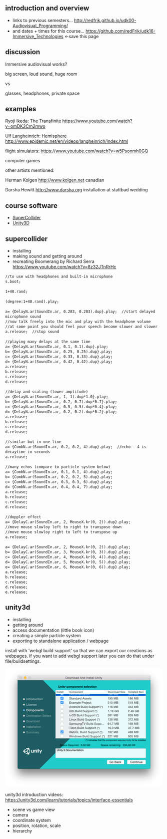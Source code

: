 introduction and overview
--------------------

* links to previous semesters... <http://redfrik.github.io/udk00-Audiovisual_Programming/>
* and dates + times for this course... <https://github.com/redFrik/udk16-Immersive_Technologies> <-save this page

discussion
--

Immersive audiovisual works?

big screen, loud sound, huge room

vs

glasses, headphones, private space

examples
--

Ryoji Ikeda: The Transfinite <https://www.youtube.com/watch?v=omDK2Cm2mwo>

Ulf Langheinrich: Hemisphere <http://www.epidemic.net/en/videos/langheinrich/index.html>

flight simulators: <https://www.youtube.com/watch?v=w5Psonmh0GQ>

computer games

other artists mentioned:

Herman Kolgen <http://www.kolgen.net> canadian

Darsha Hewitt <http://www.darsha.org> installation at stattbad wedding

course software
--

* [SuperCollider](http://supercollider.github.io/download.html)
* [Unity3D](http://unity3d.com)

supercollider
--

* installing
* making sound and getting around
* recreating Boomerang by Richard Serra <https://www.youtube.com/watch?v=8z32JTnRrHc>

```
//to use with headphones and built-in microphone
s.boot;

1+40.rand;

(degree:1+40.rand).play;

a= {DelayN.ar(SoundIn.ar, 0.283, 0.283).dup}.play;  //start delayed microphone sound
//now talk freely into the mic and play with the headphone volume
//at some point you should feel your speech become slower and slower
a.release;  //stop sound

//playing many delays at the same time
a= {DelayN.ar(SoundIn.ar, 0.1, 0.1).dup}.play;
b= {DelayN.ar(SoundIn.ar, 0.25, 0.25).dup}.play;
c= {DelayN.ar(SoundIn.ar, 0.33, 0.33).dup}.play;
d= {DelayN.ar(SoundIn.ar, 0.42, 0.42).dup}.play;
a.release;
b.release;
c.release;
d.release;

//delay and scaling (lower amplitude)
a= {DelayN.ar(SoundIn.ar, 1, 1).dup*1.0}.play;
b= {DelayN.ar(SoundIn.ar, 0.7, 0.7).dup*0.7}.play;
c= {DelayN.ar(SoundIn.ar, 0.5, 0.5).dup*0.4}.play;
d= {DelayN.ar(SoundIn.ar, 0.2, 0.2).dup*0.2}.play;
a.release;
b.release;
c.release;
d.release;

//similar but in one line
a= {CombN.ar(SoundIn.ar, 0.2, 0.2, 4).dup}.play;  //echo - 4 is decaytime in seconds
a.release;

//many echos (compare to particle system below)
a= {CombN.ar(SoundIn.ar, 0.1, 0.1, 4).dup}.play;
b= {CombN.ar(SoundIn.ar, 0.2, 0.2, 5).dup}.play;
c= {CombN.ar(SoundIn.ar, 0.3, 0.3, 6).dup}.play;
d= {CombN.ar(SoundIn.ar, 0.4, 0.4, 7).dup}.play;
a.release;
b.release;
c.release;
d.release;

//doppler effect
a= {DelayC.ar(SoundIn.ar, 2, MouseX.kr(0, 2)).dup}.play;
//move mouse slowloy left to right to transpose down
//move mouse slowloy right to left to transpose up
a.release;

a= {DelayC.ar(SoundIn.ar, 2, MouseX.kr(0, 2)).dup}.play;
b= {DelayC.ar(SoundIn.ar, 3, MouseX.kr(0, 3)).dup}.play;
c= {DelayC.ar(SoundIn.ar, 4, MouseX.kr(0, 4)).dup}.play;
d= {DelayC.ar(SoundIn.ar, 5, MouseX.kr(0, 5)).dup}.play;
e= {DelayC.ar(SoundIn.ar, 6, MouseX.kr(0, 6)).dup}.play;
a.release;
b.release;
c.release;
d.release;
e.release;
```

unity3d
--

* installing
* getting around
* access documentation (little book icon)
* creating a simple particle system
* exporting to standalone application / webpage

install with 'webgl build support' so that we can export our creations as webpages. if you want to add webgl support later you can do that under file/buildsettings.

![unity_install_webgl](unity_install_webgl.png?raw=true "unity_install_webgl")

unity3d introduction videos: <https://unity3d.com/learn/tutorials/topics/interface-essentials>

* scene vs game view
* camera
* coordinate system
* position, rotation, scale
* hierarchy
